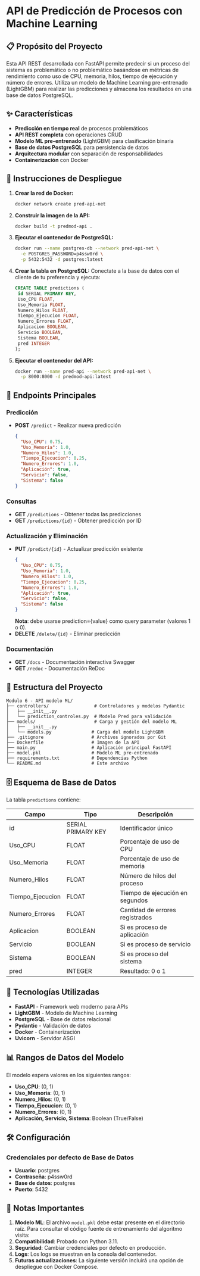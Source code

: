 # API de Predicción de Procesos con Machine Learning

## 📋 Propósito del Proyecto

Esta API REST desarrollada con FastAPI permite predecir si un proceso del sistema es problemático o no problemático basándose en métricas de rendimiento como uso de CPU, memoria, hilos, tiempo de ejecución y número de errores. Utiliza un modelo de Machine Learning pre-entrenado (LightGBM) para realizar las predicciones y almacena los resultados en una base de datos PostgreSQL.

## ✨ Características

- **Predicción en tiempo real** de procesos problemáticos
- **API REST completa** con operaciones CRUD
- **Modelo ML pre-entrenado** (LightGBM) para clasificación binaria
- **Base de datos PostgreSQL** para persistencia de datos
- **Arquitectura modular** con separación de responsabilidades
- **Containerización** con Docker

## 🚀 Instrucciones de Despliegue

1. **Crear la red de Docker:**
   ```bash
   docker network create pred-api-net
   ```

2. **Construir la imagen de la API:**
   ```bash
   docker build -t predmod-api .
   ```

3. **Ejecutar el contenedor de PostgreSQL:**
   ```bash
   docker run --name postgres-db --network pred-api-net \
     -e POSTGRES_PASSWORD=p4ssw0rd \
     -p 5432:5432 -d postgres:latest
   ```

4. **Crear la tabla en PostgreSQL:**
   Conectate a la base de datos con el cliente de tu preferencia y ejecuta:

   ```SQL
   CREATE TABLE predictions (
    id SERIAL PRIMARY KEY,
    Uso_CPU FLOAT,
    Uso_Memoria FLOAT,
    Numero_Hilos FLOAT,
    Tiempo_Ejecucion FLOAT,
    Numero_Errores FLOAT,
    Aplicacion BOOLEAN,
    Servicio BOOLEAN,
    Sistema BOOLEAN,
    pred INTEGER
   );
   ```

5. **Ejecutar el contenedor del API:**
   ```bash
   docker run --name pred-api --network pred-api-net \
     -p 8000:8000 -d predmod-api:latest
   ```

## 📡 Endpoints Principales

### Predicción
- **POST** `/predict` - Realizar nueva predicción
  ```json
  {
    "Uso_CPU": 0.75,
    "Uso_Memoria": 1.0,
    "Numero_Hilos": 1.0,
    "Tiempo_Ejecucion": 0.25,
    "Numero_Errores": 1.0,
    "Aplicación": true,
    "Servicio": false,
    "Sistema": false
  }
  ```

### Consultas
- **GET** `/predictions` - Obtener todas las predicciones
- **GET** `/predictions/{id}` - Obtener predicción por ID

### Actualización y Eliminación
- **PUT** `/predict/{id}` - Actualizar predicción existente
  ```json
  {
    "Uso_CPU": 0.75,
    "Uso_Memoria": 1.0,
    "Numero_Hilos": 1.0,
    "Tiempo_Ejecucion": 0.25,
    "Numero_Errores": 1.0,
    "Aplicación": true,
    "Servicio": false,
    "Sistema": false
  }
  ```
  **Nota**: debe usarse prediction={value} como query parameter (valores 1 o 0).
- **DELETE** `/delete/{id}` - Eliminar predicción

### Documentación
- **GET** `/docs` - Documentación interactiva Swagger
- **GET** `/redoc` - Documentación ReDoc

## 📁 Estructura del Proyecto

```
Modulo 6 - API modelo ML/
├── controllers/                 # Controladores y modelos Pydantic
│   ├── __init__.py
│   └── prediction_controles.py  # Modelo Pred para validación
├── models/                      # Carga y gestión del modelo ML
│   ├── __init__.py
│   └── models.py               # Carga del modelo LightGBM
├── .gitignore                  # Archivos ignorados por Git
├── Dockerfile                  # Imagen de la API
├── main.py                     # Aplicación principal FastAPI
├── model.pkl                   # Modelo ML pre-entrenado
├── requirements.txt            # Dependencias Python
└── README.md                   # Este archivo
```

## 🗄️ Esquema de Base de Datos

La tabla `predictions` contiene:

| Campo | Tipo | Descripción |
|-------|------|-------------|
| id | SERIAL PRIMARY KEY | Identificador único |
| Uso_CPU | FLOAT | Porcentaje de uso de CPU |
| Uso_Memoria | FLOAT | Porcentaje de uso de memoria |
| Numero_Hilos | FLOAT | Número de hilos del proceso |
| Tiempo_Ejecucion | FLOAT | Tiempo de ejecución en segundos |
| Numero_Errores | FLOAT | Cantidad de errores registrados |
| Aplicacion | BOOLEAN | Si es proceso de aplicación |
| Servicio | BOOLEAN | Si es proceso de servicio |
| Sistema | BOOLEAN | Si es proceso del sistema |
| pred | INTEGER | Resultado: 0 o 1 |

## 🔧 Tecnologías Utilizadas

- **FastAPI** - Framework web moderno para APIs
- **LightGBM** - Modelo de Machine Learning
- **PostgreSQL** - Base de datos relacional
- **Pydantic** - Validación de datos
- **Docker** - Containerización
- **Uvicorn** - Servidor ASGI

## 📊 Rangos de Datos del Modelo

El modelo espera valores en los siguientes rangos:
- **Uso_CPU**: (0, 1)
- **Uso_Memoria**: (0, 1)
- **Numero_Hilos**: (0, 1)
- **Tiempo_Ejecucion**: (0, 1)
- **Numero_Errores**: (0, 1)
- **Aplicación, Servicio, Sistema**: Boolean (True/False)

## 🛠️ Configuración

### Credenciales por defecto de Base de Datos

- **Usuario**: postgres
- **Contraseña**: p4ssw0rd
- **Base de datos**: postgres
- **Puerto**: 5432

## 🚨 Notas Importantes

1. **Modelo ML**: El archivo `model.pkl` debe estar presente en el directorio raíz. Para consultar el código fuente de entrenamiento del algoritmo visita: 
2. **Compatibilidad**: Probado con Python 3.11.
3. **Seguridad**: Cambiar credenciales por defecto en producción.
4. **Logs**: Los logs se muestran en la consola del contenedor.
5. **Futuras actualizaciones**: La siguiente versión incluirá una opción de despliegue con Docker Compose.